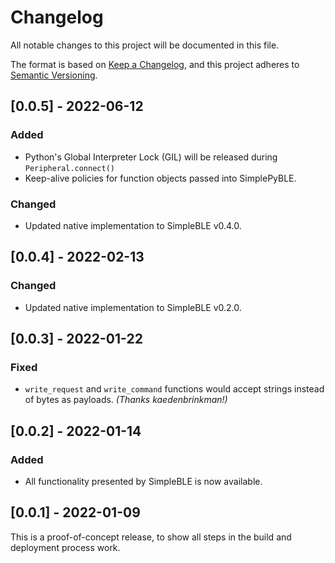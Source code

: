 # Changelog
All notable changes to this project will be documented in this file.

The format is based on [Keep a Changelog](https://keepachangelog.com/en/1.0.0/),
and this project adheres to [Semantic Versioning](https://semver.org/spec/v2.0.0.html).

## [0.0.5] - 2022-06-12

### Added
- Python's Global Interpreter Lock (GIL) will be released during `Peripheral.connect()`
- Keep-alive policies for function objects passed into SimplePyBLE.

### Changed
- Updated native implementation to SimpleBLE v0.4.0.

## [0.0.4] - 2022-02-13

### Changed
- Updated native implementation to SimpleBLE v0.2.0.

## [0.0.3] - 2022-01-22

### Fixed
- `write_request` and `write_command` functions would accept strings instead of bytes as payloads. _(Thanks kaedenbrinkman!)_

## [0.0.2] - 2022-01-14

### Added
- All functionality presented by SimpleBLE is now available.

## [0.0.1] - 2022-01-09
This is a proof-of-concept release, to show all steps in the build and deployment process work.
